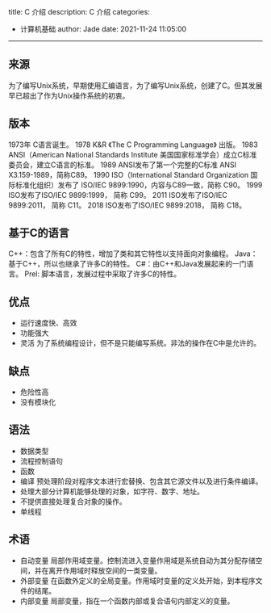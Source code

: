title: C 介绍
description: C 介绍
categories:
  - 计算机基础
author: Jade
date: 2021-11-24 11:05:00
---
## 来源
为了编写Unix系统，早期使用汇编语言，为了编写Unix系统，创建了C。但其发展早已超出了作为Unix操作系统的初衷。

## 版本
1973年 C语言诞生。
1978 K&R 《The C Programming Language》 出版。
1983 ANSI（American National Standards Institute 美国国家标准学会）成立C标准委员会，建立C语言的标准。
1989 ANSI发布了第一个完整的C标准 ANSI X3.159-1989，简称C89。
1990 ISO（International Standard Organization 国际标准化组织）发布了 ISO/IEC 9899:1990，内容与C89一致，简称 C90。
1999 ISO发布了ISO/IEC 9899:1999， 简称 C99。
2011 ISO发布了ISO/IEC 9899:2011， 简称 C11。
2018 ISO发布了ISO/IEC 9899:2018， 简称 C18。

## 基于C的语言
C++：包含了所有C的特性，增加了类和其它特性以支持面向对象编程。
Java：基于C++，所以也继承了许多C的特性。
C#：由C++和Java发展起来的一门语言。
Prel: 脚本语言，发展过程中采取了许多C的特性。

## 优点
- 运行速度快、高效 
- 功能强大
- 灵活 为了系统编程设计，但不是只能编写系统。非法的操作在C中是允许的。

## 缺点
- 危险性高
- 没有模块化

## 语法
- 数据类型
- 流程控制语句
- 函数
- 编译 预处理阶段对程序文本进行宏替换、包含其它源文件以及进行条件编译。
- 处理大部分计算机能够处理的对象，如字符、数字、地址。
- 不提供直接处理复合对象的操作。
- 单线程

## 术语
- 自动变量 局部作用域变量。控制流进入变量作用域是系统自动为其分配存储空间，并在离开作用域时释放空间的一类变量。
- 外部变量 在函数外定义的全局变量。作用域时变量的定义处开始，到本程序文件的结尾。
- 内部变量 局部变量，指在一个函数内部或复合语句内部定义的变量。